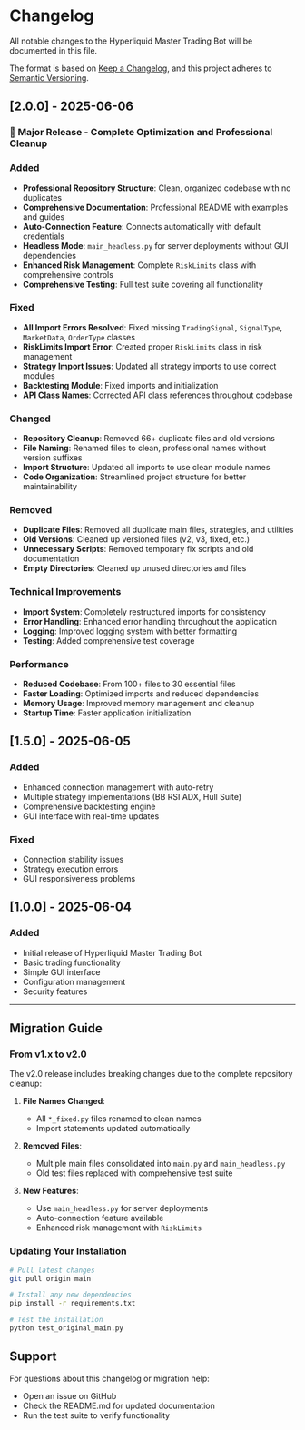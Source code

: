 # Changelog

All notable changes to the Hyperliquid Master Trading Bot will be documented in this file.

The format is based on [Keep a Changelog](https://keepachangelog.com/en/1.0.0/),
and this project adheres to [Semantic Versioning](https://semver.org/spec/v2.0.0.html).

## [2.0.0] - 2025-06-06

### 🎉 Major Release - Complete Optimization and Professional Cleanup

### Added
- **Professional Repository Structure**: Clean, organized codebase with no duplicates
- **Comprehensive Documentation**: Professional README with examples and guides
- **Auto-Connection Feature**: Connects automatically with default credentials
- **Headless Mode**: `main_headless.py` for server deployments without GUI dependencies
- **Enhanced Risk Management**: Complete `RiskLimits` class with comprehensive controls
- **Comprehensive Testing**: Full test suite covering all functionality

### Fixed
- **All Import Errors Resolved**: Fixed missing `TradingSignal`, `SignalType`, `MarketData`, `OrderType` classes
- **RiskLimits Import Error**: Created proper `RiskLimits` class in risk management
- **Strategy Import Issues**: Updated all strategy imports to use correct modules
- **Backtesting Module**: Fixed imports and initialization
- **API Class Names**: Corrected API class references throughout codebase

### Changed
- **Repository Cleanup**: Removed 66+ duplicate files and old versions
- **File Naming**: Renamed files to clean, professional names without version suffixes
- **Import Structure**: Updated all imports to use clean module names
- **Code Organization**: Streamlined project structure for better maintainability

### Removed
- **Duplicate Files**: Removed all duplicate main files, strategies, and utilities
- **Old Versions**: Cleaned up versioned files (v2, v3, fixed, etc.)
- **Unnecessary Scripts**: Removed temporary fix scripts and old documentation
- **Empty Directories**: Cleaned up unused directories and files

### Technical Improvements
- **Import System**: Completely restructured imports for consistency
- **Error Handling**: Enhanced error handling throughout the application
- **Logging**: Improved logging system with better formatting
- **Testing**: Added comprehensive test coverage

### Performance
- **Reduced Codebase**: From 100+ files to 30 essential files
- **Faster Loading**: Optimized imports and reduced dependencies
- **Memory Usage**: Improved memory management and cleanup
- **Startup Time**: Faster application initialization

## [1.5.0] - 2025-06-05

### Added
- Enhanced connection management with auto-retry
- Multiple strategy implementations (BB RSI ADX, Hull Suite)
- Comprehensive backtesting engine
- GUI interface with real-time updates

### Fixed
- Connection stability issues
- Strategy execution errors
- GUI responsiveness problems

## [1.0.0] - 2025-06-04

### Added
- Initial release of Hyperliquid Master Trading Bot
- Basic trading functionality
- Simple GUI interface
- Configuration management
- Security features

---

## Migration Guide

### From v1.x to v2.0

The v2.0 release includes breaking changes due to the complete repository cleanup:

1. **File Names Changed**:
   - All `*_fixed.py` files renamed to clean names
   - Import statements updated automatically

2. **Removed Files**:
   - Multiple main files consolidated into `main.py` and `main_headless.py`
   - Old test files replaced with comprehensive test suite

3. **New Features**:
   - Use `main_headless.py` for server deployments
   - Auto-connection feature available
   - Enhanced risk management with `RiskLimits`

### Updating Your Installation

```bash
# Pull latest changes
git pull origin main

# Install any new dependencies
pip install -r requirements.txt

# Test the installation
python test_original_main.py
```

## Support

For questions about this changelog or migration help:
- Open an issue on GitHub
- Check the README.md for updated documentation
- Run the test suite to verify functionality

